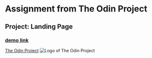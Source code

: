 
# Assignment from The Odin Project 
## Project: Landing Page
### [demo link](https://n-pogorelskaia.github.io/landing-page-assignment/)



[The Odin Project](https://www.theodinproject.com)
![Logo of The Odin Project](https://www.theodinproject.com/assets/odin-logo-bd86cf893a3de1f1daceabc1377f58669776616a91ab70c601fd5c16a4686468.svg)